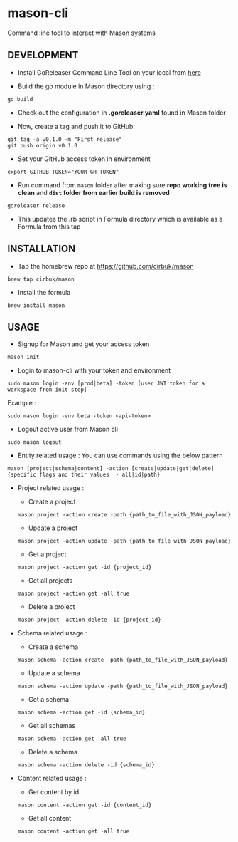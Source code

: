 # mason-cli
Command line tool to interact with Mason systems

## DEVELOPMENT

- Install GoReleaser Command Line Tool on your local from [here](https://goreleaser.com/install/)

- Build the go module in Mason directory using :
```
go build
```
- Check out the configuration in **.goreleaser.yaml** found in Mason folder

- Now, create a tag and push it to GitHub:
```
git tag -a v0.1.0 -m "First release"
git push origin v0.1.0
```

- Set your GitHub access token in environment
```
export GITHUB_TOKEN="YOUR_GH_TOKEN"
```


- Run command from `mason` folder after making sure **repo working tree is clean** and **`dist` folder from earlier build is removed**
```
goreleaser release
```

- This updates the .rb script in Formula directory which is available as a Formula from this tap

## INSTALLATION

- Tap the homebrew repo at https://github.com/cirbuk/mason

```
brew tap cirbuk/mason
```

- Install the formula

```
brew install mason
```

## USAGE

- Signup for Mason and get your access token
```
mason init
```

- Login to mason-cli with your token and environment
```
sudo mason login -env [prod|beta] -token [user JWT token for a workspace from init step]
```

Example :
```
sudo mason login -env beta -token <api-token>
```

- Logout active user from Mason cli
```
sudo mason logout
```

- Entity related usage :
You can use commands using the below pattern
```
mason [project|schema|content] -action [create|update|get|delete] {specific flags and their values  - all|id|path}
```

- Project related usage :
    - Create a project
    ```
    mason project -action create -path {path_to_file_with_JSON_payload}
    ```

    - Update a project
    ```
    mason project -action update -path {path_to_file_with_JSON_payload}
    ```

    - Get a project
    ```
    mason project -action get -id {project_id}
    ```

    - Get all projects
    ```
    mason project -action get -all true
    ```

    - Delete a project
    ```
    mason project -action delete -id {project_id}
    ```

- Schema related usage :
    - Create a schema
    ```
    mason schema -action create -path {path_to_file_with_JSON_payload}
    ```

    - Update a schema
    ```
    mason schema -action update -path {path_to_file_with_JSON_payload}
    ```

    - Get a schema
    ```
    mason schema -action get -id {schema_id}
    ```

    - Get all schemas
    ```
    mason schema -action get -all true
    ```

    - Delete a schema
    ```
    mason schema -action delete -id {schema_id}
    ```

- Content related usage :
    - Get content by id
    ```
    mason content -action get -id {content_id}
    ```

    - Get all content
    ```
    mason content -action get -all true
    ```





